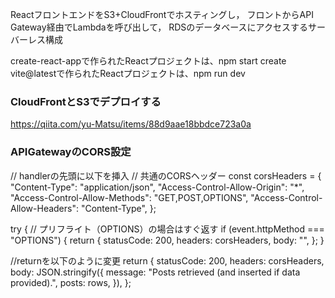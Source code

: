 ReactフロントエンドをS3+CloudFrontでホスティングし，
フロントからAPI Gateway経由でLambdaを呼び出して，
RDSのデータベースにアクセスするサーバーレス構成

create-react-appで作られたReactプロジェクトは、npm start
create vite@latestで作られたReactプロジェクトは、npm run dev


### CloudFrontとS3でデプロイする
https://qiita.com/yu-Matsu/items/88d9aae18bbdce723a0a

### APIGatewayのCORS設定
// handlerの先頭に以下を挿入
// 共通のCORSヘッダー
  const corsHeaders = {
    "Content-Type": "application/json",
    "Access-Control-Allow-Origin": "*",       
    "Access-Control-Allow-Methods": "GET,POST,OPTIONS",
    "Access-Control-Allow-Headers": "Content-Type",
  };

  try {
    // プリフライト（OPTIONS）の場合はすぐ返す
    if (event.httpMethod === "OPTIONS") {
      return {
        statusCode: 200,
        headers: corsHeaders,
        body: "",
      };
    }

//returnを以下のように変更
return {
      statusCode: 200,
      headers: corsHeaders,
      body: JSON.stringify({
        message: "Posts retrieved (and inserted if data provided).",
        posts: rows,
      }),
    };

